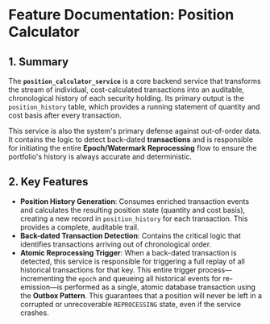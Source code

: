 # Feature Documentation: Position Calculator

## 1. Summary

The **`position_calculator_service`** is a core backend service that transforms the stream of individual, cost-calculated transactions into an auditable, chronological history of each security holding. Its primary output is the `position_history` table, which provides a running statement of quantity and cost basis after every transaction.

This service is also the system's primary defense against out-of-order data. It contains the logic to detect back-dated **transactions** and is responsible for initiating the entire **Epoch/Watermark Reprocessing** flow to ensure the portfolio's history is always accurate and deterministic.

## 2. Key Features

* **Position History Generation**: Consumes enriched transaction events and calculates the resulting position state (quantity and cost basis), creating a new record in `position_history` for each transaction. This provides a complete, auditable trail.
* **Back-dated Transaction Detection**: Contains the critical logic that identifies transactions arriving out of chronological order.
* **Atomic Reprocessing Trigger**: When a back-dated transaction is detected, this service is responsible for triggering a full replay of all historical transactions for that key. This entire trigger process—incrementing the `epoch` and queueing all historical events for re-emission—is performed as a single, atomic database transaction using the **Outbox Pattern**. This guarantees that a position will never be left in a corrupted or unrecoverable `REPROCESSING` state, even if the service crashes.